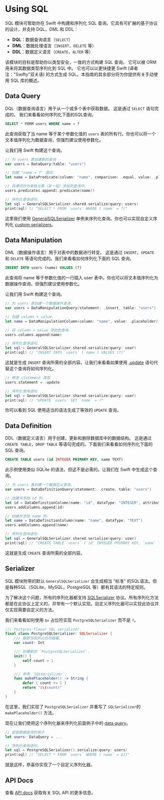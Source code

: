 # Using SQL

SQL 模块可帮助你在 Swift 中构建和序列化 SQL 查询。它具有可扩展的基于协议的设计，并支持 DQL，DML 和 DDL：

* **DQL**：数据查询语言（`SELECT`）
* **DML**：数据处理语言（`INSERT`，`DELETE` 等）
* **DDL**：数据定义语言（`CREATE`，`ALTER` 等）

该模块的目标是帮助你以类型安全，一致的方式构建 SQL 查询。 它可以被 ORM 用来将其数据类型序列化到 SQL 中。 它也可以以更快捷更 Swift (译者注："Swifty"双关语) 的方式生成 SQL。本指南的其余部分将为你提供有关手动使用 SQL 库的概述。

## Data Query

DQL（数据查询语言）用于从一个或多个表中获取数据。 这是通过 `SELECT` 语句完成的。 我们来看看如何序列化下面的SQL查询。

```sql
SELECT * FORM users WHERE name = ?
```

此查询获取了当 name 等于某个参数化值的 `users` 表的所有行。你也可以将一个文本值序列化为数据查询，但强烈建议使用参数化。

让我们用 Swift 构建这个查询。

```swift
// 为 users 表创建新的查询
var users = DataQuery(table: "users")

// 创建 "name = ?" 谓词.
let name = DataPredicate(column: "name", comparison: .equal, value: .placeholder)

// 将谓词作为单独元素（非一组）添加到查询中。
users.predicates.append(.predicate(name))

// 序列化查询语句.
let sql = GeneralSQLSerializer.shared.serialize(query: users)
print(sql) // "SELECT * FROM `users` WHERE (`name` = ?)"
```

这里我们使用 [GeneralSQLSerializer](https://api.vapor.codes/sql/latest/SQL/Classes/GeneralSQLSerializer.html) 单例来序列化查询。你也可以实现自定义序列化 [custom serializers](https://docs.vapor.codes/3.0/sql/overview/#serializer)。

## Data Manipulation

DML（数据操作语言）用于对表中的数据进行转变。 这是通过 `INSERT`，`UPDATE` 和 `DELETE` 等语句完成的。我们来看看如何序列化下面的 SQL 查询。

```sql
INSERT INTO users (name) VALUES (?)
```

此查询将 name 等于参数化值的一行插入 user 表中。你也可以将文本值序列化为数据操作查询，但强烈建议使用参数化。

让我们用 Swift 构建这个查询。

```swift
// 为 users 表创建一个数据操作查询.
var users = DataManipulationQuery(statement: .insert, table: "users")

// 创建 column + value.
let name = DataManipulationColumn(column: "name", value: .placeholder)

// 将 column + value 添加到查询.
users.columns.append(name)

// 序列化查询语句.
let sql = GeneralSQLSerializer.shared.serialize(query: user)
print(sql) // "INSERT INTO `users` (`name`) VALUES (?)"
```

这就是生成 `INSERT` 查询所需的全部内容。让我们来看看如果使用 [.update](https://api.vapor.codes/sql/latest/SQL/Enums/DataManipulationStatement.html) 语句代替这个查询将如何序列化。

```swift
// 修改 statement 类型
users.statement = .update

// 序列化查询语句
let sql = GeneralSQLSerializer.shared.serialize(query: user)
print(sql) // "UPDATE `users` SET `name` = ?"
```

你可以看到 SQL 使用适当的语法生成了等效的 `UPDATE` 查询。

## Data Definition

DDL（数据定义语言）用于创建，更新和删除数据库中的数据结构。 这是通过 `CREATE TABLE`，`DROP TABLE` 等语句完成的。下面我们来看看如何序列化下面的 SQL 查询。

```sql
CREATE TABLE users (id INTEGER PRIMARY KEY, name TEXT)
```

此示例使用类似 SQLite 的语法，但这不是必需的。让我们在 Swift 中生成这个查询。

```swift
// 为 users 表创建一个数据定义查询.
var users = DataDefinitionQuery(statement: .create, table: "users")

// 创建并添加 id 列.
let id = DataDefinitionColumn(name: "id", dataType: "INTEGER", attributes: ["PRIMARY KEY"])
users.addColumns.append(id)

// 创建并添加 name 列.
let name = DataDefinitionColumn(name: "name", dataType: "TEXT")
users.addColumns.append(name)

// 序列化查询语句.
let sql = GeneralSQLSerializer.shared.serialize(query: user)
print(sql) // "CREATE TABLE `users` (`id` INTEGER PRIMARY KEY, `name` TEXT)"
```

这就是生成 `CREATE` 查询所需的全部内容。

## Serializer

SQL 模块附带的默认 `GeneralSQLSerializer` 会生成相当 "标准" 的SQL语法。但是每种SQL（SQLite，MySQL，PostgreSQL 等）都有其语法的特定规则。

为了解决这个问题，所有的序列化器都支持 [SQLSerializer](https://api.vapor.codes/sql/latest/SQL/Protocols/SQLSerializer.html) 协议。所有序列化方法都是在此协议上定义的，并带有一个默认实现。自定义序列化器可以实现此协议并仅实现需要自定义的方法。

我们来看看如何使用 `$x` 占位符实现 `PostgreSQLSerializer` 而不是 `?`。

```swift
/// Postgres-flavor SQL serializer.
final class PostgreSQLSerializer: SQLSerializer {
    /// 跟踪当前的占位符数量。
    var count: Int

    /// 创建新的 `PostgreSQLSerializer`.
    init() {
        self.count = 1
    }

    /// 参考 `SQLSerializer`.
    func makePlaceholder() -> String {
        defer { count += 1 }
        return "$\(count)"
    }
}
```

在这里，我们实现了 `PostgreSQLSerializer` 并重写了 `SQLSerializer`的 `makePlaceholder()` 方法。

现在让我们使用这个序列化器来序列化前面例子中的 [data query](https://docs.vapor.codes/3.0/sql/overview/#data-query)。

```swift
// 前面数据查询的例子
let users: DataQuery = ... 

// 序列化查询语句.
let sql = PostgreSQLSerializer().serialize(query: users)
print(sql) // "SELECT * FROM `users` WHERE (`name` = $1)"
```

就是这样，恭喜你实现了一个自定义序列化器。


## API Docs

查看 [API docs](https://api.vapor.codes/sql/latest/SQL/index.html) 获取有关 SQL API 的更多信息。



